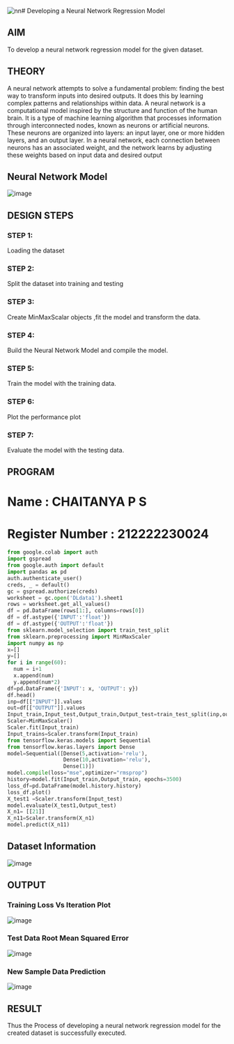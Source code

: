 ![nn](https://github.com/chaitanya18c/basic-nn-model/assets/119392724/77c7258d-a9a2-4a14-ad6c-db5a4bec7bc1)# Developing a Neural Network Regression Model

## AIM

To develop a neural network regression model for the given dataset.

## THEORY

A neural network attempts to solve a fundamental problem: finding the best way to transform inputs into desired outputs. It does this by learning complex patterns and relationships within data.
A neural network is a computational model inspired by the structure and function of the human brain. It is a type of machine learning algorithm that processes information through interconnected nodes, known as neurons or artificial neurons. These neurons are organized into layers: an input layer, one or more hidden layers, and an output layer. In a neural network, each connection between neurons has an associated weight, and the network learns by adjusting these weights based on input data and desired output

## Neural Network Model
![image](https://github.com/chaitanya18c/basic-nn-model/assets/119392724/464b0a6f-464e-4551-b5f9-9fdd1a8a5b94)

## DESIGN STEPS

### STEP 1:

Loading the dataset

### STEP 2:

Split the dataset into training and testing

### STEP 3:

Create MinMaxScalar objects ,fit the model and transform the data.

### STEP 4:

Build the Neural Network Model and compile the model.

### STEP 5:

Train the model with the training data.

### STEP 6:

Plot the performance plot

### STEP 7:

Evaluate the model with the testing data.

## PROGRAM
# Name : CHAITANYA P S
# Register Number : 212222230024
```python
from google.colab import auth
import gspread
from google.auth import default
import pandas as pd
auth.authenticate_user()
creds, _ = default()
gc = gspread.authorize(creds)
worksheet = gc.open('DLdata1').sheet1
rows = worksheet.get_all_values()
df = pd.DataFrame(rows[1:], columns=rows[0])
df = df.astype({'INPUT':'float'})
df = df.astype({'OUTPUT':'float'})
from sklearn.model_selection import train_test_split
from sklearn.preprocessing import MinMaxScaler
import numpy as np
x=[]
y=[]
for i in range(60):
  num = i+1
  x.append(num)
  y.append(num*2)
df=pd.DataFrame({'INPUT': x, 'OUTPUT': y})
df.head()
inp=df[["INPUT"]].values
out=df[["OUTPUT"]].values
Input_train,Input_test,Output_train,Output_test=train_test_split(inp,out,test_size=0.33)
Scaler=MinMaxScaler()
Scaler.fit(Input_train)
Input_trains=Scaler.transform(Input_train)
from tensorflow.keras.models import Sequential
from tensorflow.keras.layers import Dense
model=Sequential([Dense(5,activation='relu'),
                  Dense(10,activation='relu'),
                  Dense(1)])
model.compile(loss="mse",optimizer="rmsprop")
history=model.fit(Input_train,Output_train, epochs=3500)
loss_df=pd.DataFrame(model.history.history)
loss_df.plot()
X_test1 =Scaler.transform(Input_test)
model.evaluate(X_test1,Output_test)
X_n1= [[21]]
X_n11=Scaler.transform(X_n1)
model.predict(X_n11)
```

## Dataset Information
![image](https://github.com/chaitanya18c/basic-nn-model/assets/119392724/802b974e-cb65-47ba-b141-70e94641c2a8)

## OUTPUT
### Training Loss Vs Iteration Plot
![image](https://github.com/chaitanya18c/basic-nn-model/assets/119392724/6144ab3d-ff10-4c16-960c-6cffa3cb1023)

### Test Data Root Mean Squared Error
![image](https://github.com/chaitanya18c/basic-nn-model/assets/119392724/5839b6dc-e0b5-4ca3-8869-91278c79f24a)

### New Sample Data Prediction
![image](https://github.com/chaitanya18c/basic-nn-model/assets/119392724/f7666cc7-00c0-4654-9f8c-12ec7aababd4)

## RESULT
Thus the Process of developing a neural network regression model for the created dataset is successfully executed.
